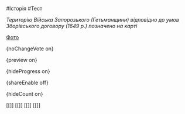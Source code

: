 #Історія #Тест

*Територію Війська Запорозького (Гетьманщини) відповідно до умов Зборівського договору (1649 р.) позначено на карті*

[Фото](https://zno.osvita.ua//doc/images/znotest/16/1646/hist-ukr-prob-2012_13_1646_1.jpg)

{noChangeVote on}

{preview on}

{hideProgress on}

{shareEnable off}

{hideCount on}

[[]]
[[]]
[[]]
[[]]
